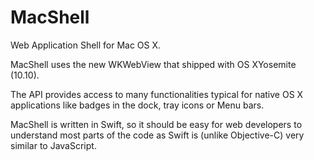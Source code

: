 MacShell
========

Web Application Shell for Mac OS X.

MacShell uses the new WKWebView that shipped with OS XYosemite (10.10).

The API provides access to many functionalities typical for native OS X applications like badges in the dock, tray icons or Menu bars.

MacShell is written in Swift, so it should be easy for web developers to understand most parts of the code as Swift is (unlike Objective-C) very similar to JavaScript.

